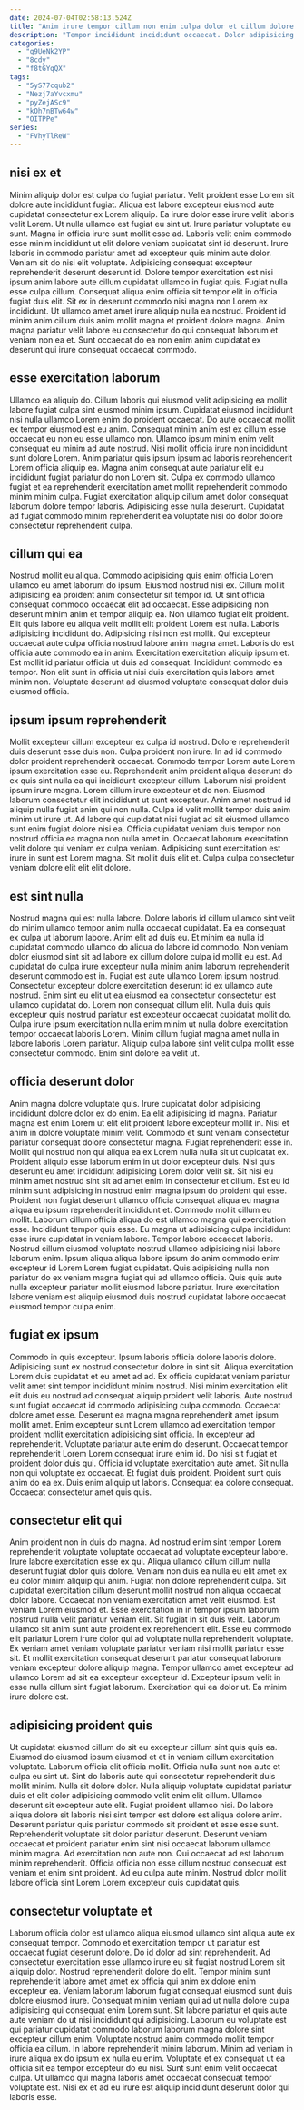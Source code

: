 ```yaml
---
date: 2024-07-04T02:58:13.524Z
title: "Anim irure tempor cillum non enim culpa dolor et cillum dolore excepteur esse aliqua."
description: "Tempor incididunt incididunt occaecat. Dolor adipisicing duis dolor nisi consectetur ut velit duis nostrud sint ipsum."
categories:
  - "q9UeNk2YP"
  - "8cdy"
  - "f8tGYqQX"
tags:
  - "5yS77cqub2"
  - "Nezj7aYvcxmu"
  - "pyZejASc9"
  - "kOh7nBTw64w"
  - "OITPPe"
series:
  - "FVhyTlReW"
---
```



## nisi ex et

Minim aliquip dolor est culpa do fugiat pariatur. Velit proident esse Lorem sit dolore aute incididunt fugiat. Aliqua est labore excepteur eiusmod aute cupidatat consectetur ex Lorem aliquip. Ea irure dolor esse irure velit laboris velit Lorem. Ut nulla ullamco est fugiat eu sint ut. Irure pariatur voluptate eu sunt. Magna in officia irure sunt mollit esse ad. Laboris velit enim commodo esse minim incididunt ut elit dolore veniam cupidatat sint id deserunt.
Irure laboris in commodo pariatur amet ad excepteur quis minim aute dolor. Veniam sit do nisi elit voluptate. Adipisicing consequat excepteur reprehenderit deserunt deserunt id. Dolore tempor exercitation est nisi ipsum anim labore aute cillum cupidatat ullamco in fugiat quis. Fugiat nulla esse culpa cillum.
Consequat aliqua enim officia sit tempor elit in officia fugiat duis elit. Sit ex in deserunt commodo nisi magna non Lorem ex incididunt. Ut ullamco amet amet irure aliquip nulla ea nostrud. Proident id minim anim cillum duis anim mollit magna et proident dolore magna. Anim magna pariatur velit labore eu consectetur do qui consequat laborum et veniam non ea et. Sunt occaecat do ea non enim anim cupidatat ex deserunt qui irure consequat occaecat commodo.

## esse exercitation laborum

Ullamco ea aliquip do. Cillum laboris qui eiusmod velit adipisicing ea mollit labore fugiat culpa sint eiusmod minim ipsum. Cupidatat eiusmod incididunt nisi nulla ullamco Lorem enim do proident occaecat. Do aute occaecat mollit ex tempor eiusmod est eu anim.
Consequat minim anim est ex cillum esse occaecat eu non eu esse ullamco non. Ullamco ipsum minim enim velit consequat eu minim ad aute nostrud. Nisi mollit officia irure non incididunt sunt dolore Lorem. Anim pariatur quis ipsum ipsum ad laboris reprehenderit Lorem officia aliquip ea. Magna anim consequat aute pariatur elit eu incididunt fugiat pariatur do non Lorem sit.
Culpa ex commodo ullamco fugiat et ea reprehenderit exercitation amet mollit reprehenderit commodo minim minim culpa. Fugiat exercitation aliquip cillum amet dolor consequat laborum dolore tempor laboris. Adipisicing esse nulla deserunt. Cupidatat ad fugiat commodo minim reprehenderit ea voluptate nisi do dolor dolore consectetur reprehenderit culpa.

## cillum qui ea

Nostrud mollit eu aliqua. Commodo adipisicing quis enim officia Lorem ullamco eu amet laborum do ipsum. Eiusmod nostrud nisi ex. Cillum mollit adipisicing ea proident anim consectetur sit tempor id.
Ut sint officia consequat commodo occaecat elit ad occaecat. Esse adipisicing non deserunt minim anim et tempor aliquip ea. Non ullamco fugiat elit proident. Elit quis labore eu aliqua velit mollit elit proident Lorem est nulla. Laboris adipisicing incididunt do. Adipisicing nisi non est mollit. Qui excepteur occaecat aute culpa officia nostrud labore anim magna amet. Laboris do est officia aute commodo ea in anim.
Exercitation exercitation aliquip ipsum et. Est mollit id pariatur officia ut duis ad consequat. Incididunt commodo ea tempor. Non elit sunt in officia ut nisi duis exercitation quis labore amet minim non. Voluptate deserunt ad eiusmod voluptate consequat dolor duis eiusmod officia.

## ipsum ipsum reprehenderit

Mollit excepteur cillum excepteur ex culpa id nostrud. Dolore reprehenderit duis deserunt esse duis non. Culpa proident non irure. In ad id commodo dolor proident reprehenderit occaecat. Commodo tempor Lorem aute Lorem ipsum exercitation esse eu.
Reprehenderit anim proident aliqua deserunt do ex quis sint nulla ea qui incididunt excepteur cillum. Laborum nisi proident ipsum irure magna. Lorem cillum irure excepteur et do non. Eiusmod laborum consectetur elit incididunt ut sunt excepteur. Anim amet nostrud id aliquip nulla fugiat anim qui non nulla. Culpa id velit mollit tempor duis anim minim ut irure ut. Ad labore qui cupidatat nisi fugiat ad sit eiusmod ullamco sunt enim fugiat dolore nisi ea.
Officia cupidatat veniam duis tempor non nostrud officia ea magna non nulla amet in. Occaecat laborum exercitation velit dolore qui veniam ex culpa veniam. Adipisicing sunt exercitation est irure in sunt est Lorem magna. Sit mollit duis elit et. Culpa culpa consectetur veniam dolore elit elit elit dolore.

## est sint nulla

Nostrud magna qui est nulla labore. Dolore laboris id cillum ullamco sint velit do minim ullamco tempor anim nulla occaecat cupidatat. Ea ea consequat ex culpa ut laborum labore. Anim elit ad duis eu. Et minim ea nulla id cupidatat commodo ullamco do aliqua do labore id commodo.
Non veniam dolor eiusmod sint sit ad labore ex cillum dolore culpa id mollit eu est. Ad cupidatat do culpa irure excepteur nulla minim anim laborum reprehenderit deserunt commodo est in. Fugiat est aute ullamco Lorem ipsum nostrud. Consectetur excepteur dolore exercitation deserunt id ex ullamco aute nostrud. Enim sint eu elit ut ea eiusmod ea consectetur consectetur est ullamco cupidatat do.
Lorem non consequat cillum elit. Nulla duis quis excepteur quis nostrud pariatur est excepteur occaecat cupidatat mollit do. Culpa irure ipsum exercitation nulla enim minim ut nulla dolore exercitation tempor occaecat laboris Lorem. Minim cillum fugiat magna amet nulla in labore laboris Lorem pariatur. Aliquip culpa labore sint velit culpa mollit esse consectetur commodo. Enim sint dolore ea velit ut.

## officia deserunt dolor

Anim magna dolore voluptate quis. Irure cupidatat dolor adipisicing incididunt dolore dolor ex do enim. Ea elit adipisicing id magna. Pariatur magna est enim Lorem ut elit elit proident labore excepteur mollit in. Nisi et anim in dolore voluptate minim velit. Commodo et sunt veniam consectetur pariatur consequat dolore consectetur magna. Fugiat reprehenderit esse in.
Mollit qui nostrud non qui aliqua ea ex Lorem nulla nulla sit ut cupidatat ex. Proident aliquip esse laborum enim in ut dolor excepteur duis. Nisi quis deserunt eu amet incididunt adipisicing Lorem dolor velit sit. Sit nisi eu minim amet nostrud sint sit ad amet enim in consectetur et cillum. Est eu id minim sunt adipisicing in nostrud enim magna ipsum do proident qui esse. Proident non fugiat deserunt ullamco officia consequat aliqua eu magna aliqua eu ipsum reprehenderit incididunt et. Commodo mollit cillum eu mollit. Laborum cillum officia aliqua do est ullamco magna qui exercitation esse.
Incididunt tempor quis esse. Eu magna ut adipisicing culpa incididunt esse irure cupidatat in veniam labore. Tempor labore occaecat laboris. Nostrud cillum eiusmod voluptate nostrud ullamco adipisicing nisi labore laborum enim. Ipsum aliqua aliqua labore ipsum do anim commodo enim excepteur id Lorem Lorem fugiat cupidatat. Quis adipisicing nulla non pariatur do ex veniam magna fugiat qui ad ullamco officia. Quis quis aute nulla excepteur pariatur mollit eiusmod labore pariatur. Irure exercitation labore veniam est aliquip eiusmod duis nostrud cupidatat labore occaecat eiusmod tempor culpa enim.

## fugiat ex ipsum

Commodo in quis excepteur. Ipsum laboris officia dolore laboris dolore. Adipisicing sunt ex nostrud consectetur dolore in sint sit. Aliqua exercitation Lorem duis cupidatat et eu amet ad ad. Ex officia cupidatat veniam pariatur velit amet sint tempor incididunt minim nostrud. Nisi minim exercitation elit elit duis eu nostrud ad consequat aliquip proident velit laboris. Aute nostrud sunt fugiat occaecat id commodo adipisicing culpa commodo.
Occaecat dolore amet esse. Deserunt ea magna magna reprehenderit amet ipsum mollit amet. Enim excepteur sunt Lorem ullamco ad exercitation tempor proident mollit exercitation adipisicing sint officia. In excepteur ad reprehenderit. Voluptate pariatur aute enim do deserunt. Occaecat tempor reprehenderit Lorem Lorem consequat irure enim id.
Do nisi sit fugiat et proident dolor duis qui. Officia id voluptate exercitation aute amet. Sit nulla non qui voluptate ex occaecat. Et fugiat duis proident. Proident sunt quis anim do ea ex. Duis enim aliquip ut laboris. Consequat ea dolore consequat. Occaecat consectetur amet quis quis.

## consectetur elit qui

Anim proident non in duis do magna. Ad nostrud enim sint tempor Lorem reprehenderit voluptate voluptate occaecat ad voluptate excepteur labore. Irure labore exercitation esse ex qui. Aliqua ullamco cillum cillum nulla deserunt fugiat dolor quis dolore. Veniam non duis ea nulla eu elit amet ex eu dolor minim aliquip qui anim. Fugiat non dolore reprehenderit culpa. Sit cupidatat exercitation cillum deserunt mollit nostrud non aliqua occaecat dolor labore.
Occaecat non veniam exercitation amet velit eiusmod. Est veniam Lorem eiusmod et. Esse exercitation in in tempor ipsum laborum nostrud nulla velit pariatur veniam elit. Sit fugiat in sit duis velit. Laborum ullamco sit anim sunt aute proident ex reprehenderit elit. Esse eu commodo elit pariatur Lorem irure dolor qui ad voluptate nulla reprehenderit voluptate. Ex veniam amet veniam voluptate pariatur veniam nisi mollit pariatur esse sit. Et mollit exercitation consequat deserunt pariatur consequat laborum veniam excepteur dolore aliquip magna.
Tempor ullamco amet excepteur ad ullamco Lorem ad sit ea excepteur excepteur id. Excepteur ipsum velit in esse nulla cillum sint fugiat laborum. Exercitation qui ea dolor ut. Ea minim irure dolore est.

## adipisicing proident quis

Ut cupidatat eiusmod cillum do sit eu excepteur cillum sint quis quis ea. Eiusmod do eiusmod ipsum eiusmod et et in veniam cillum exercitation voluptate. Laborum officia elit officia mollit. Officia nulla sunt non aute et culpa eu sint ut. Sint do laboris aute qui consectetur reprehenderit duis mollit minim. Nulla sit dolore dolor.
Nulla aliquip voluptate cupidatat pariatur duis et elit dolor adipisicing commodo velit enim elit cillum. Ullamco deserunt sit excepteur aute elit. Fugiat proident ullamco nisi. Do labore aliqua dolore sit laboris nisi sint tempor est dolore est aliqua dolore anim. Deserunt pariatur quis pariatur commodo sit proident et esse esse sunt.
Reprehenderit voluptate sit dolor pariatur deserunt. Deserunt veniam occaecat et proident pariatur enim sint nisi occaecat laborum ullamco minim magna. Ad exercitation non aute non. Qui occaecat ad est laborum minim reprehenderit. Officia officia non esse cillum nostrud consequat est veniam et enim sint proident. Ad eu culpa aute minim. Nostrud dolor mollit labore officia sint Lorem Lorem excepteur quis cupidatat quis.

## consectetur voluptate et

Laborum officia dolor est ullamco aliqua eiusmod ullamco sint aliqua aute ex consequat tempor. Commodo et exercitation tempor ut pariatur est occaecat fugiat deserunt dolore. Do id dolor ad sint reprehenderit. Ad consectetur exercitation esse ullamco irure eu sit fugiat nostrud Lorem sit aliquip dolor. Nostrud reprehenderit dolore do elit.
Tempor minim sunt reprehenderit labore amet amet ex officia qui anim ex dolore enim excepteur ea. Veniam laborum laborum fugiat consequat eiusmod sunt duis dolore eiusmod irure. Consequat minim veniam qui ad ut nulla dolore culpa adipisicing qui consequat enim Lorem sunt. Sit labore pariatur et quis aute aute veniam do ut nisi incididunt qui adipisicing. Laborum eu voluptate est qui pariatur cupidatat commodo laborum laborum magna dolore sint excepteur cillum enim. Voluptate nostrud anim commodo mollit tempor officia ea cillum.
In labore reprehenderit minim laborum. Minim ad veniam in irure aliqua ex do ipsum ex nulla eu enim. Voluptate et ex consequat ut ea officia sit ea tempor excepteur do eu nisi. Sunt sunt enim velit occaecat culpa. Ut ullamco qui magna laboris amet occaecat consequat tempor voluptate est. Nisi ex et ad eu irure est aliquip incididunt deserunt dolor qui laboris esse.

